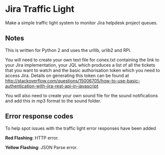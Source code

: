 <html>
<body>
  <h1>Jira Traffic Light</h1>
  <p>Make a simple traffic light system to monitor Jira helpdesk project queues.</p>

  <h2>Notes</h2>
  <p>This is written for Python 2 and uses the urllib, urlib2 and RPi.</p>
  <p>
  You will need to create your own text file for conex.txt containing the link to your Jira implementation, your JQL which produces a list of
  all the tickets that you want to watch and the basic authorisation token which you need to access Jira. Details on generating this token can be found at 
  <a href="http://stackoverflow.com/questions/15006705/how-to-use-basic-authentication-with-jira-rest-api-in-javascript">http://stackoverflow.com/questions/15006705/how-to-use-basic-authentication-with-jira-rest-api-in-javascript</a></p>
  <p>You will also need to create your own sound file for the sound notifications and add this in mp3 format to the sound folder.</p>
  <h2>Error response codes</h2>
  <p>To help spot issues with the traffic light error responses have been added</p>
  <p><b>Red Flashing</b>: HTTP error.
  <p><b>Yellow Flashing</b>: JSON Parse error.
</body>
</html>
